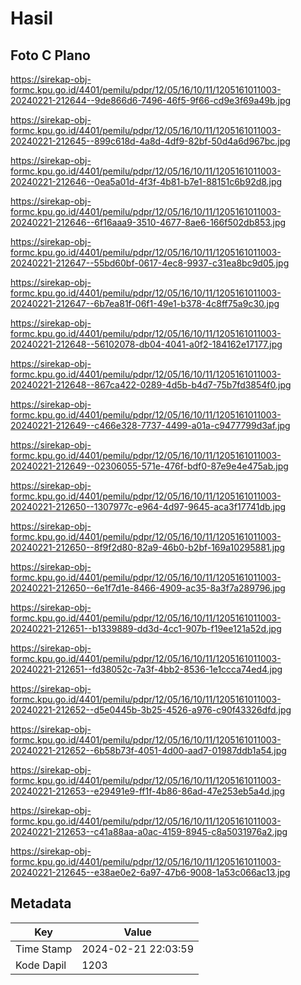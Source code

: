 # Hasil

## Foto C Plano

https://sirekap-obj-formc.kpu.go.id/4401/pemilu/pdpr/12/05/16/10/11/1205161011003-20240221-212644--9de866d6-7496-46f5-9f66-cd9e3f69a49b.jpg

https://sirekap-obj-formc.kpu.go.id/4401/pemilu/pdpr/12/05/16/10/11/1205161011003-20240221-212645--899c618d-4a8d-4df9-82bf-50d4a6d967bc.jpg

https://sirekap-obj-formc.kpu.go.id/4401/pemilu/pdpr/12/05/16/10/11/1205161011003-20240221-212646--0ea5a01d-4f3f-4b81-b7e1-88151c6b92d8.jpg

https://sirekap-obj-formc.kpu.go.id/4401/pemilu/pdpr/12/05/16/10/11/1205161011003-20240221-212646--6f16aaa9-3510-4677-8ae6-166f502db853.jpg

https://sirekap-obj-formc.kpu.go.id/4401/pemilu/pdpr/12/05/16/10/11/1205161011003-20240221-212647--55bd60bf-0617-4ec8-9937-c31ea8bc9d05.jpg

https://sirekap-obj-formc.kpu.go.id/4401/pemilu/pdpr/12/05/16/10/11/1205161011003-20240221-212647--6b7ea81f-06f1-49e1-b378-4c8ff75a9c30.jpg

https://sirekap-obj-formc.kpu.go.id/4401/pemilu/pdpr/12/05/16/10/11/1205161011003-20240221-212648--56102078-db04-4041-a0f2-184162e17177.jpg

https://sirekap-obj-formc.kpu.go.id/4401/pemilu/pdpr/12/05/16/10/11/1205161011003-20240221-212648--867ca422-0289-4d5b-b4d7-75b7fd3854f0.jpg

https://sirekap-obj-formc.kpu.go.id/4401/pemilu/pdpr/12/05/16/10/11/1205161011003-20240221-212649--c466e328-7737-4499-a01a-c9477799d3af.jpg

https://sirekap-obj-formc.kpu.go.id/4401/pemilu/pdpr/12/05/16/10/11/1205161011003-20240221-212649--02306055-571e-476f-bdf0-87e9e4e475ab.jpg

https://sirekap-obj-formc.kpu.go.id/4401/pemilu/pdpr/12/05/16/10/11/1205161011003-20240221-212650--1307977c-e964-4d97-9645-aca3f17741db.jpg

https://sirekap-obj-formc.kpu.go.id/4401/pemilu/pdpr/12/05/16/10/11/1205161011003-20240221-212650--8f9f2d80-82a9-46b0-b2bf-169a10295881.jpg

https://sirekap-obj-formc.kpu.go.id/4401/pemilu/pdpr/12/05/16/10/11/1205161011003-20240221-212650--6e1f7d1e-8466-4909-ac35-8a3f7a289796.jpg

https://sirekap-obj-formc.kpu.go.id/4401/pemilu/pdpr/12/05/16/10/11/1205161011003-20240221-212651--b1339889-dd3d-4cc1-907b-f19ee121a52d.jpg

https://sirekap-obj-formc.kpu.go.id/4401/pemilu/pdpr/12/05/16/10/11/1205161011003-20240221-212651--fd38052c-7a3f-4bb2-8536-1e1ccca74ed4.jpg

https://sirekap-obj-formc.kpu.go.id/4401/pemilu/pdpr/12/05/16/10/11/1205161011003-20240221-212652--d5e0445b-3b25-4526-a976-c90f43326dfd.jpg

https://sirekap-obj-formc.kpu.go.id/4401/pemilu/pdpr/12/05/16/10/11/1205161011003-20240221-212652--6b58b73f-4051-4d00-aad7-01987ddb1a54.jpg

https://sirekap-obj-formc.kpu.go.id/4401/pemilu/pdpr/12/05/16/10/11/1205161011003-20240221-212653--e29491e9-ff1f-4b86-86ad-47e253eb5a4d.jpg

https://sirekap-obj-formc.kpu.go.id/4401/pemilu/pdpr/12/05/16/10/11/1205161011003-20240221-212653--c41a88aa-a0ac-4159-8945-c8a5031976a2.jpg

https://sirekap-obj-formc.kpu.go.id/4401/pemilu/pdpr/12/05/16/10/11/1205161011003-20240221-212645--e38ae0e2-6a97-47b6-9008-1a53c066ac13.jpg


## Metadata

| Key        | Value               |
| ---------- | ------------------- |
| Time Stamp | 2024-02-21 22:03:59 |
| Kode Dapil | 1203                |



